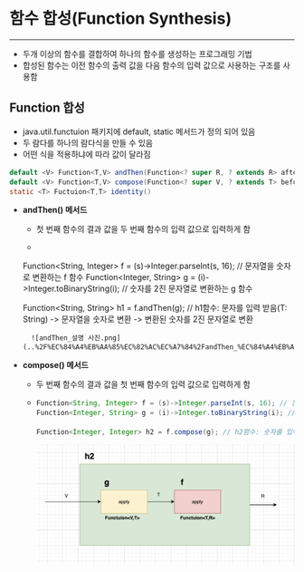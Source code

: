 # **함수 합성(Function Synthesis)**

---

* 두개 이상의 함수를 결합하여 하나의 함수를 생성하는 프로그래밍 기법
* 합성된 함수는 이전 함수의 출력 값을 다음 함수의 입력 값으로 사용하는 구조를 사용함

## **Function 합성**
* java.util.functuion 패키지에 default, static 메서드가 정의 되어 있음
* 두 람다를 하나의 람다식을 만들 수 있음
* 어떤 식을 적용하냐에 따라 값이 달라짐
```java
default <V> Function<T,V> andThen(Function<? super R, ? extends R> after)
default <V> Function<T,V> compose(Function<? super V, ? extends T> before)
static <T> Fuctuion<T,T> identity()
```
* **andThen() 메서드**
    * 첫 번째 함수의 결과 값을 두 번째 함수의 입력 값으로 입력하게 함
    * ```java
    Function<String, Integer> f = (s)->Integer.parseInt(s, 16); // 문자열을 숫자로 변환하는 f 함수
    Function<Integer, String> g = (i)->Integer.toBinaryString(i); // 숫자를 2진 문자열로 변환하는 g 함수
    
    Function<String, String> h1 = f.andThen(g); // h1함수: 문자를 입력 받음(T: String) -> 문자열을 숫자로 변환 -> 변환된 숫자를 2진 문자열로 변환
    ```
      ![andThen_설명 사진.png](..%2F%EC%84%A4%EB%AA%85%EC%82%AC%EC%A7%84%2FandThen_%EC%84%A4%EB%AA%85%20%EC%82%AC%EC%A7%84.png)

* **compose() 메서드**
    * 두 번째 함수의 결과 값을 첫 번째 함수의 입력 값으로 입력하게 함
    * ```java
      Function<String, Integer> f = (s)->Integer.parseInt(s, 16); // 문자열을 숫자로 변환하는 f 함수
      Function<Integer, String> g = (i)->Integer.toBinaryString(i); // 숫자를 2진 문자열로 변환하는 g 함수

      Function<Integer, Integer> h2 = f.compose(g); // h2함수: 숫자를 입력 받음(T:Integer) -> 숫자를 2진 문자열로 변환 -> 변환된 2진 문자열을 숫자로 변환
      ```
      ![compose_설명사진.png](..%2F%EC%84%A4%EB%AA%85%EC%82%AC%EC%A7%84%2Fcompose_%EC%84%A4%EB%AA%85%EC%82%AC%EC%A7%84.png)